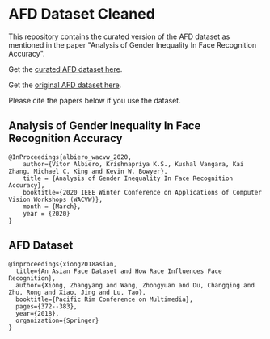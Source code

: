 # AFD Dataset Cleaned
This repository contains the curated version of the AFD dataset as mentioned in the paper "Analysis of Gender Inequality In Face Recognition Accuracy".

Get the [curated AFD dataset here].

[curated AFD dataset here]:https://drive.google.com/open?id=11ysJh1iPuol-0LCiaof2ZEf0WqY8GEky

Get the [original AFD dataset here].

[original AFD dataset here]:https://github.com/X-zhangyang/AFD-dataset

Please cite the papers below if you use the dataset.

## Analysis of Gender Inequality In Face Recognition Accuracy
```
@InProceedings{albiero_wacvw_2020,
    author={Vítor Albiero, Krishnapriya K.S., Kushal Vangara, Kai Zhang, Michael C. King and Kevin W. Bowyer},
    title = {Analysis of Gender Inequality In Face Recognition Accuracy},
    booktitle={2020 IEEE Winter Conference on Applications of Computer Vision Workshops (WACVW)},
    month = {March},
    year = {2020}
}
```

## AFD Dataset
```
@inproceedings{xiong2018asian,
  title={An Asian Face Dataset and How Race Influences Face Recognition},
  author={Xiong, Zhangyang and Wang, Zhongyuan and Du, Changqing and Zhu, Rong and Xiao, Jing and Lu, Tao},
  booktitle={Pacific Rim Conference on Multimedia},
  pages={372--383},
  year={2018},
  organization={Springer}
}
```
